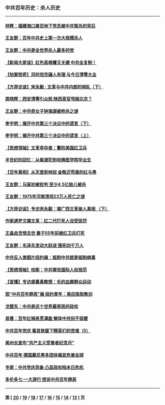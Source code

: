 ### 中共百年历史：杀人历史
---
#### [林辉：福建海口逾百地下党员被中共冤杀的背后](../../pages/nf1176106/n13878946.md?03100430) 
#### [王友群：百年中共史上第一次大规模杀人](../../pages/nf1176106/n13863785.md?03100430) 
#### [王友群：中共是全世界杀人最多的党](../../pages/nf1176106/n13860689.md?03100430) 
#### [【新闻大家谈】红色高棉覆灭关键 中共全复制！](../../pages/nf1176106/n13850222.md?03100430) 
#### [【拍案惊奇】邓的坦克碾人有理 与今日清零大业](../../pages/nf1176106/n13729574.md?03100430) 
#### [【方菲访谈】宋永毅 : 文革与中共内部的倾轧（下）](../../pages/nf1176106/n13486836.md?03100430) 
#### [周晓辉：西安清零引众怒 陕西高官甩锅北京？](../../pages/nf1176106/n13484627.md?03100430) 
#### [王友群：中华奇女子钟海源被枪杀之谜](../../pages/nf1176106/n13430555.md?03100430) 
#### [李宇明：揭开中共第三个决议中的谎言（下）](../../pages/nf1176106/n13389389.md?03100430) 
#### [李宇明：揭开中共第三个决议中的谎言（上）](../../pages/nf1176106/n13388697.md?03100430) 
#### [【思想领袖】文革幸存者：警防美国红卫兵](../../pages/nf1176106/n13339289.md?03100430) 
#### [半世纪的回忆：从偷渡犯到哈佛医学院毕业生](../../pages/nf1176106/n13345328.md?03100430) 
#### [【百年真相】从天堂到地狱 金敬迈荒唐的红与黑](../../pages/nf1176106/n13336995.md?03100430) 
#### [王友群：马寅初被批判 至少4.5亿胎儿被杀](../../pages/nf1176106/n13260313.md?03100430) 
#### [王友群：1975年河南溃坝23万人死亡之谜](../../pages/nf1176106/n13231576.md?03100430) 
#### [【方菲访谈】专访宋永毅：揭广西文革骇人真相 （下）](../../pages/nf1176106/n13209074.md?03100430) 
#### [作家遇罗文揭文革：红二代打死人没受惩罚](../../pages/nf1176106/n13205254.md?03100430) 
#### [王晶垚含恨去世 妻子55年前被红卫兵打死](../../pages/nf1176106/n13203590.md?03100430) 
#### [王友群：毛泽东发动大跃进 饿死四千万人](../../pages/nf1176106/n13177158.md?03100430) 
#### [中共反人类图片纽约展：抵制中共就是抵制病毒](../../pages/nf1176106/n13115371.md?03100430) 
#### [【思想领袖】哈斯：中共窜改国际人权规范](../../pages/nf1176106/n13053647.md?03100430) 
#### [【首播】专访盛慕真教授：毛的血腥群众运动](../../pages/nf1176106/n13091782.md?03100430) 
#### [观“中共百年罪恶”展 纽约青年：美应吸取教训](../../pages/nf1176106/n13085246.md?03100430) 
#### [戈壁东：中共是这个世界最邪恶的政权](../../pages/nf1176106/n13085641.md?03100430) 
#### [易蓉：百年红祸恶贯满盈 解体中共刻不容缓](../../pages/nf1176106/n13084455.md?03100430) 
#### [中共百年党庆 看其铁窗下精英们的苦难（5）](../../pages/nf1176106/n13076766.md?03100430) 
#### [美州长宣布“共产主义受害者纪念月”](../../pages/nf1176106/n13074024.md?03100430) 
#### [中共百年 德国慕尼黑多团体揭其危害全球](../../pages/nf1176106/n13068873.md?03100430) 
#### [专家：中共党庆异象 凸显政权陷末日危机](../../pages/nf1176106/n13067084.md?03100430) 
#### [多伦多七·一大游行 控诉中共百年罪恶](../../pages/nf1176106/n13062043.md?03100430) 

---
#### 第 [ [20](./20.md?03100430) / [19](./19.md?03100430) / [18](./18.md?03100430) / [17](./17.md?03100430) / [16](./16.md?03100430) / [15](./15.md?03100430) / [14](./14.md?03100430) / [13](./13.md?03100430) ] 页
